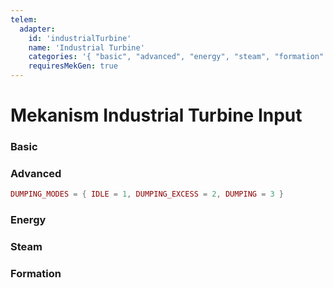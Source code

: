 ```yaml
---
telem:
  adapter:
    id: 'industrialTurbine'
    name: 'Industrial Turbine'
    categories: '{ "basic", "advanced", "energy", "steam", "formation" }'
    requiresMekGen: true
---
```


<script setup>
  import { data as metrics } from './common/metrics.data.ts'
</script>

# Mekanism Industrial Turbine Input <RepoLink path="lib/input/mekanism/IndustrialTurbineInputAdapter.lua" />

<!--@include: ./common/preamble.md -->

### Basic

<MetricTable
  prefix="mekturbine:"
  :metrics="[
    ...metrics.genericMachine.basic,
    { name: 'energy_production_rate',   value: '0.0 - inf', unit: 'FE/t'  },
    { name: 'energy_max_production',    value: '0.0 - inf', unit: 'FE/t'  },
    { name: 'steam_filled_percentage',  value: '0.0 - 1.0'                }
  ]"
/>

### Advanced

```lua
DUMPING_MODES = { IDLE = 1, DUMPING_EXCESS = 2, DUMPING = 3 }
```

<MetricTable
  prefix="mekturbine:"
  :metrics="[
    ...metrics.genericMachine.advanced,
    { name: 'dumping_mode',   value: 'DUMPING_MODES value'              },
    { name: 'flow_rate',      value: '0.0 - inf',           unit: 'B/t' },
    { name: 'max_flow_rate',  value: '0.0 - inf',           unit: 'B/t' }
  ]"
/>

### Energy

<MetricTable
  prefix="mekturbine:"
  :metrics="[
    ...metrics.genericMachine.energy
  ]"
/>

### Steam

<MetricTable
  prefix="mekturbine:"
  :metrics="[
    { name: 'steam_input_rate', value: '0.0 - inf', unit: 'B/t' },
    { name: 'steam',            value: '0.0 - inf', unit: 'B'   },
    { name: 'steam_capacity',   value: '0.0 - inf', unit: 'B'   },
    { name: 'steam_needed',     value: '0.0 - inf', unit: 'B'   }
  ]"
/>

### Formation

<MetricTable
  prefix="mekturbine:"
  :metrics="[
    ...metrics.multiblock.formation,
    { name: 'blades',           value: '0 - inf'                },
    { name: 'coils',            value: '0 - inf'                },
    { name: 'condensers',       value: '0 - inf'                },
    { name: 'dispersers',       value: '0 - inf'                },
    { name: 'vents',            value: '0 - inf'                },
    { name: 'max_water_output', value: '0.0 - inf', unit: 'B/t' }
  ]"
/>